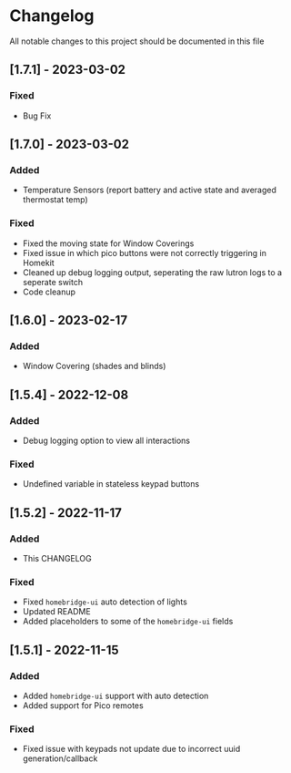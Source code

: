 # Changelog
All notable changes to this project should be documented in this file

## [1.7.1] - 2023-03-02
### Fixed
 - Bug Fix


## [1.7.0] - 2023-03-02
### Added
 - Temperature Sensors (report battery and active state and averaged thermostat temp)
### Fixed
 - Fixed the moving state for Window Coverings
 - Fixed issue in which pico buttons were not correctly triggering in Homekit
 - Cleaned up debug logging output, seperating the raw lutron logs to a seperate switch
 - Code cleanup


## [1.6.0] - 2023-02-17
### Added
 - Window Covering (shades and blinds)

## [1.5.4] - 2022-12-08
### Added
 - Debug logging option to view all interactions
### Fixed
 - Undefined variable in stateless keypad buttons 

## [1.5.2] - 2022-11-17
### Added
 - This CHANGELOG
### Fixed
 - Fixed `homebridge-ui` auto detection of lights
 - Updated README
 - Added placeholders to some of the `homebridge-ui` fields

 ## [1.5.1] - 2022-11-15
 ### Added
 - Added `homebridge-ui` support with auto detection
 - Added support for Pico remotes
 ### Fixed
 - Fixed issue with keypads not update due to incorrect uuid generation/callback
